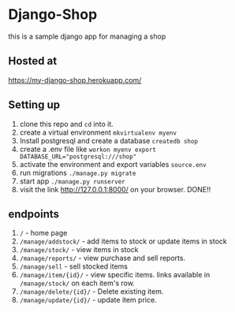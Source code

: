# Django-Shop
this is a sample django app for managing a shop

## Hosted at
  https://my-django-shop.herokuapp.com/

## Setting up
  1. clone this repo and `cd` into it.
  2. create a virtual environment `mkvirtualenv myenv`
  3. Install postgresql and create a database `createdb shop`
  4. create a .env file like
    ```
      workon myenv
      export DATABASE_URL="postgresql:///shop"
    ```
  5. activate the environment and export variables `source.env`
  6. run migrations `./manage.py migrate`
  7. start app `./manage.py runserver`
  8. visit the link http://127.0.0.1:8000/ on your browser.
  DONE!!

## endpoints

  1. `/` - home page
  2. `/manage/addstock/` - add items to stock or update items in stock
  3. `/manage/stock/` - view items in stock
  4. `/manage/reports/` - view purchase and sell reports.
  5. `/manage/sell` - sell stocked items
  6. `/manage/item/{id}/` - view specific items. links available in `/manage/stock/` on each item's row.
  7. `/manage/delete/{id}/` - Delete existing item.
  8. `/manage/update/{id}/` - update item price.
